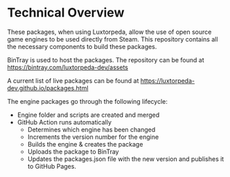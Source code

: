 # Technical Overview

These packages, when using Luxtorpeda, allow the use of open source game engines to be used directly from Steam. This repository contains all the necessary components to build these packages.

BinTray is used to host the packages. The repository can be found at https://bintray.com/luxtorpeda-dev/assets

A current list of live packages can be found at https://luxtorpeda-dev.github.io/packages.html

The engine packages go through the following lifecycle:

* Engine folder and scripts are created and merged
* GitHub Action runs automatically
    * Determines which engine has been changed
    * Increments the version number for the engine
    * Builds the engine & creates the package
    * Uploads the package to BinTray
    * Updates the packages.json file with the new version and publishes it to GitHub Pages.
